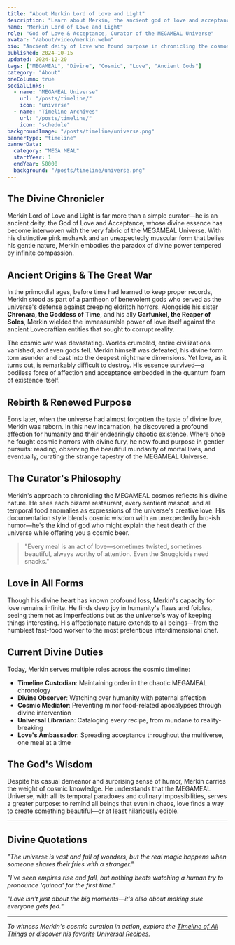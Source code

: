 ```yaml
---
title: "About Merkin Lord of Love and Light"
description: "Learn about Merkin, the ancient god of love and acceptance who serves as curator of the MEGAMEAL Universe after eons of cosmic conflict."
name: "Merkin Lord of Love and Light"
role: "God of Love & Acceptance, Curator of the MEGAMEAL Universe"
avatar: "/about/video/merkin.webm"
bio: "Ancient deity of love who found purpose in chronicling the cosmos"
published: 2024-10-15
updated: 2024-12-20
tags: ["MEGAMEAL", "Divine", "Cosmic", "Love", "Ancient Gods"]
category: "About"
oneColumn: true
socialLinks:
  - name: "MEGAMEAL Universe"
    url: "/posts/timeline/"
    icon: "universe"
  - name: "Timeline Archives"
    url: "/posts/timeline/"
    icon: "schedule"
backgroundImage: "/posts/timeline/universe.png"
bannerType: "timeline"
bannerData:
  category: "MEGA MEAL"
  startYear: 1
  endYear: 50000
  background: "/posts/timeline/universe.png"
---
```


## The Divine Chronicler

Merkin Lord of Love and Light is far more than a simple curator—he is an ancient deity, the God of Love and Acceptance, whose divine essence has become interwoven with the very fabric of the MEGAMEAL Universe. With his distinctive pink mohawk and an unexpectedly muscular form that belies his gentle nature, Merkin embodies the paradox of divine power tempered by infinite compassion.

## Ancient Origins & The Great War

In the primordial ages, before time had learned to keep proper records, Merkin stood as part of a pantheon of benevolent gods who served as the universe's defense against creeping eldritch horrors. Alongside his sister **Chronara, the Goddess of Time**, and his ally **Garfunkel, the Reaper of Soles**, Merkin wielded the immeasurable power of love itself against the ancient Lovecraftian entities that sought to corrupt reality.

The cosmic war was devastating. Worlds crumbled, entire civilizations vanished, and even gods fell. Merkin himself was defeated, his divine form torn asunder and cast into the deepest nightmare dimensions. Yet love, as it turns out, is remarkably difficult to destroy. His essence survived—a bodiless force of affection and acceptance embedded in the quantum foam of existence itself.

## Rebirth & Renewed Purpose

Eons later, when the universe had almost forgotten the taste of divine love, Merkin was reborn. In this new incarnation, he discovered a profound affection for humanity and their endearingly chaotic existence. Where once he fought cosmic horrors with divine fury, he now found purpose in gentler pursuits: reading, observing the beautiful mundanity of mortal lives, and eventually, curating the strange tapestry of the MEGAMEAL Universe.

## The Curator's Philosophy

Merkin's approach to chronicling the MEGAMEAL cosmos reflects his divine nature. He sees each bizarre restaurant, every sentient mascot, and all temporal food anomalies as expressions of the universe's creative love. His documentation style blends cosmic wisdom with an unexpectedly bro-ish humor—he's the kind of god who might explain the heat death of the universe while offering you a cosmic beer.

> "Every meal is an act of love—sometimes twisted, sometimes beautiful, always worthy of attention. Even the Snuggloids need snacks."

## Love in All Forms

Though his divine heart has known profound loss, Merkin's capacity for love remains infinite. He finds deep joy in humanity's flaws and foibles, seeing them not as imperfections but as the universe's way of keeping things interesting. His affectionate nature extends to all beings—from the humblest fast-food worker to the most pretentious interdimensional chef.

## Current Divine Duties

Today, Merkin serves multiple roles across the cosmic timeline:

- **Timeline Custodian**: Maintaining order in the chaotic MEGAMEAL chronology
- **Divine Observer**: Watching over humanity with paternal affection
- **Cosmic Mediator**: Preventing minor food-related apocalypses through divine intervention
- **Universal Librarian**: Cataloging every recipe, from mundane to reality-breaking
- **Love's Ambassador**: Spreading acceptance throughout the multiverse, one meal at a time

## The God's Wisdom

Despite his casual demeanor and surprising sense of humor, Merkin carries the weight of cosmic knowledge. He understands that the MEGAMEAL Universe, with all its temporal paradoxes and culinary impossibilities, serves a greater purpose: to remind all beings that even in chaos, love finds a way to create something beautiful—or at least hilariously edible.

---

## Divine Quotations

*"The universe is vast and full of wonders, but the real magic happens when someone shares their fries with a stranger."*

*"I've seen empires rise and fall, but nothing beats watching a human try to pronounce 'quinoa' for the first time."*

*"Love isn't just about the big moments—it's also about making sure everyone gets fed."*

---

*To witness Merkin's cosmic curation in action, explore the [Timeline of All Things](/posts/explainer/) or discover his favorite [Universal Recipes](/posts/cookbook/cookbook-index/).*